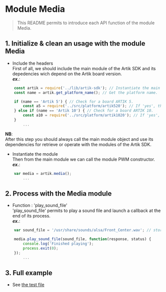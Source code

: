 # Module Media
   > This README permits to introduce each API function of the module Media.  

## 1. Initialize & clean an usage with the module Media
   * Include the headers  
   First of all, we should include the main module of the Artik SDK and its depedencies wich depend on the Artik board version.    
   **_ex\._**:  

```javascript
	const artik = require('../lib/artik-sdk'); // Instantiate the main module object for accessing to the Artik SDK.  
	const name = artik.get_platform_name(); // Get the platform name.  

	if (name == 'Artik 5') { // Check for a board ARTIK 5.  
		const a5 = require('../src/platform/artik520'); // If 'yes', then instantiate the platform depedencies.  
	} else if (name == 'Artik 10') { // Check for a board ARTIK 10.  
		const a10 = require('../src/platform/artik1020'); // If 'yes', then instantiate the platform depedencies.  
	}
		...
```
 __NB__:  
   After this step you should always call the main module object and use its dependencies for retrieve or operate with the modules of the Artik SDK.   
   
   * Instantiate the module  
   Then from the main module we can call the module PWM constructor.  
   **_ex\._**:  

```javascript
	var media = artik.media();
		...
```

## 2. Process with the Media module
   *  Function : 'play_sound_file'  
   'play_sound_file' permits to play a sound file and launch a callback at the end of its process.  
   **_ex\._**:  

```javascript
	var sound_file = '/usr/share/sounds/alsa/Front_Center.wav'; // store the path of the sound file.  

	media.play_sound_file(sound_file, function(response, status) {
		console.log('Finished playing');
		process.exit(0);	
	});
		...
```

## 3. Full example

   * See [the test file](/test/media-test.js)
